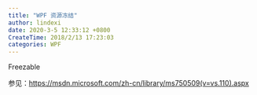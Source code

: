 ```yaml
---
title: "WPF 资源冻结"
author: lindexi
date: 2020-3-5 12:33:12 +0800
CreateTime: 2018/2/13 17:23:03
categories: WPF
---
```


<!-- csdn -->

<!--more-->


<!-- CreateTime:2018/2/13 17:23:03 -->


<div id="toc"></div>

Freezable 

参见：https://msdn.microsoft.com/zh-cn/library/ms750509(v=vs.110).aspx
